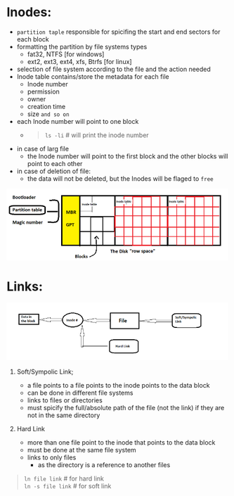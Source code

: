 # Inodes:
- ``partition taple`` responsible for spicifing the start and end sectors for each block 
- formatting the partition by file systems types 
    - fat32, NTFS [for windows]
    - ext2, ext3, ext4, xfs, Btrfs [for linux]
- selection of file system according to the file and the action needed
- Inode table contains/store the metadata for each file 
    - Inode number
    - permission
    - owner
    - creation time
    - size `and so on`
- each Inode number will point to one block
    - > `ls -li` # will print the inode number 
- in case of larg file 
    - the Inode number will point to the first block and the other blocks will point to each other 
- in case of deletion of file:
    - the data will not be deleted, but the Inodes will be flaged to `free`
 
 ![alt text](screens/image-6.png)

# Links:
![hard/soft Link](screens/image-7.png)

1) Soft/Sympolic Link;
    - a file points to a file points to the inode points to the data block
    - can be done in different file systems
    - links to files or directories 
    - must spicify the full/absolute path of the file (not the link) if they are not in the same directory  
        
2) Hard Link    
    - more than one file point to the inode that points to the data block
    - must be done at the same file system
    - links to only files 
        - as the directory is a reference to another files

>``ln file link`` # for hard link  
>``ln -s file link`` # for soft link